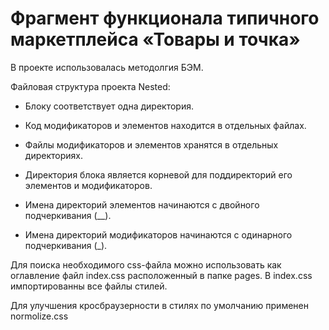 # Фрагмент функционала типичного маркетплейса «Товары и точка» 

В проекте использовалась методолгия БЭМ.

Файловая структура проекта Nested:

* Блоку соответствует одна директория.

* Код модификаторов и элементов находится в отдельных файлах.

* Файлы модификаторов и элементов хранятся в отдельных директориях.

* Директория блока является корневой для поддиректорий его элементов и модификаторов.

* Имена директорий элементов начинаются с двойного подчеркивания (__).

* Имена директорий модификаторов начинаются с одинарного подчеркивания (_).

Для поиска необходимого css-файла можно использовать как оглавление файл index.css расположенный в папке pages. В index.css импортированны все файлы стилей.

Для улучшения кросбраузерности в стилях по умолчанию применен normolize.css